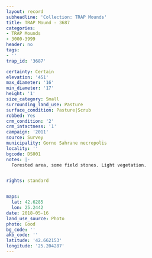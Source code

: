 ```yaml
---
layout: record
subheadline: 'Collection: TRAP Mounds'
title: TRAP Mound - 3687
categories:
- TRAP Mounds
- 3000-3999
header: no
tags:
- ''
trap_id: '3687'

certainty: Certain
elevation: '451'
max_diameter: '16'
min_diameter: '17'
height: '1'
size_category: Small
surrounding_land_use: Pasture
surface_condition: Pasture|Scrub
robbed: Yes
crm_condition: '2'
crm_intactness: '1'
campaign: '2011'
source: Survey
municipality: Gorno Sahrane necropolis
locality: ''
bgcode: DS001
notes: |-
  Forested area, some field stones. Light vegetation.


rights: standard


maps:
  lat: 42.6285
  lon: 25.2442
date: 2018-05-16
land_use_source: Photo
photo: Good
bg_code: ''
akb_code: ''
latitude: '42.662153'
longitude: '25.204287'
---
```

